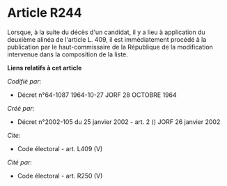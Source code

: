 # Article R244

Lorsque, à la suite du décès d'un candidat, il y a lieu à application du deuxième alinéa de l'article L. 409, il est
immédiatement procédé à la publication par le haut-commissaire de la République de la modification intervenue dans la
composition de la liste.

**Liens relatifs à cet article**

_Codifié par_:

  - Décret n°64-1087 1964-10-27 JORF 28 OCTOBRE 1964

_Créé par_:

  - Décret n°2002-105 du 25 janvier 2002 - art. 2 () JORF 26 janvier 2002

_Cite_:

  - Code électoral - art. L409 (V)

_Cité par_:

  - Code électoral - art. R250 (V)

